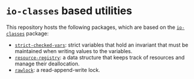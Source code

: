 # `io-classes` based utilities

This repository hosts the following packages, which are based on the
[`io-classes`](https://hackage.haskell.org/package/io-classes) package:

- [`strict-checked-vars`](./strict-checked-vars): strict variables that hold an
  invariant that must be maintained when writing values to the variables.
- [`resource-registry`](./resource-registry): a data structure that keeps track
  of resources and manage their deallocation.
- [`rawlock`](./rawlock): a read-append-write lock.
